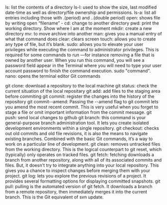 ls: list the contents of a directory
ls-l: used to show the size, last modified date-time as well as directory/file ownership and permissions.
ls-a: list all entries including those with .(period) and ..(double period)
open: shows file by writing open “filename” - cd: change to another directory
pwd: print the working directory. Show where I am at the moment
mkdir: create a new directory
mv: to move archive into another
man: gives you a manual entry of what that command does
clear: clears screen
touch: allows you to create any type of file, but it’s blank.
sudo: allows you to elevate your user privileges while executing the command to administrator privileges. This is required for some commands to run —for instance removing a file that is owned by another user. When you run this command, you will see a password field appear in the Terminal where you will need to type your user account password to finish the command execution. sudo "command".
nano: opens the terminal editor
Git commands

git clone: download a repository to the local machine
git status: check the current situation of the local repositary
git add: add files to the staging area before commiting
git commit: register the changes into the history of the repository
git commit--amend: Passing the --amend flag to git commit lets you amend the most recent commit. This is very useful when you forget to stage a file or omit important information from the commit message.
git push: send local changes to github
git branch: this command is your general-purpose branch administration tool. It lets you create isolated development environments within a single repository.
git checkout: checks out old commits and old file revisions, it is also the means to navigate existing branches. Combined with the basic Git commands, it’s a way to work on a particular line of development.
git clean: removes untracked files from the working directory. This is the logical counterpart to git reset, which (typically) only operates on tracked files.
git fetch: fetching downloads a branch from another repository, along with all of its associated commits and files. But, it doesn't try to integrate anything into your local repository. This gives you a chance to inspect changes before merging them with your project.
git log: lets you explore the previous revisions of a project. It provides several formatting options for displaying committed snapshots.
git pull: pulling is the automated version of git fetch. It downloads a branch from a remote repository, then immediately merges it into the current branch. This is the Git equivalent of svn update.
